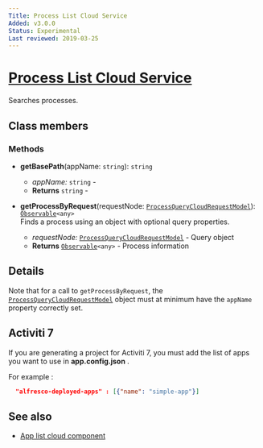 ```yaml
---
Title: Process List Cloud Service
Added: v3.0.0
Status: Experimental
Last reviewed: 2019-03-25
---
```


# [Process List Cloud Service](../../../lib/process-services-cloud/src/lib/process/process-list/services/process-list-cloud.service.ts "Defined in process-list-cloud.service.ts")

Searches processes.

## Class members

### Methods

-   **getBasePath**(appName: `string`): `string`<br/>

    -   _appName:_ `string`  - 
    -   **Returns** `string` - 
-   **getProcessByRequest**(requestNode: [`ProcessQueryCloudRequestModel`](../../../lib/process-services-cloud/src/lib/process/process-list/models/process-cloud-query-request.model.ts)): [`Observable`](http://reactivex.io/documentation/observable.html)`<any>`<br/>
    Finds a process using an object with optional query properties.
    -   _requestNode:_ [`ProcessQueryCloudRequestModel`](../../../lib/process-services-cloud/src/lib/process/process-list/models/process-cloud-query-request.model.ts)  - Query object
    -   **Returns** [`Observable`](http://reactivex.io/documentation/observable.html)`<any>` - Process information

## Details

Note that for a call to `getProcessByRequest`, the
[`ProcessQueryCloudRequestModel`](../../../lib/process-services-cloud/src/lib/process/process-list/models/process-cloud-query-request.model.ts) object
must at minimum have the `appName` property correctly set.

## Activiti 7

If you are generating a project for Activiti 7, you must add the list of apps you want to use in **app.config.json** .

For example :

```json
  "alfresco-deployed-apps" : [{"name": "simple-app"}]
```

## See also

-   [App list cloud component](../components/app-list-cloud.component.md)
